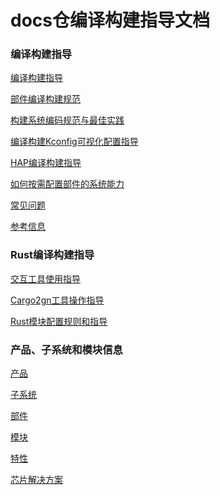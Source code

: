 # docs仓编译构建指导文档

### 编译构建指导

[编译构建指导](https://gitee.com/openharmony/docs/blob/master/zh-cn/device-dev/subsystems/subsys-build-all.md)<br>

[部件编译构建规范](https://gitee.com/openharmony/docs/blob/master/zh-cn/device-dev/subsystems/subsys-build-component-building-rules.md)<br>

[构建系统编码规范与最佳实践](https://gitee.com/openharmony/docs/blob/master/zh-cn/device-dev/subsystems/subsys-build-gn-coding-style-and-best-practice.md)<br>

[编译构建Kconfig可视化配置指导](https://gitee.com/openharmony/docs/blob/master/zh-cn/device-dev/subsystems/subsys-build-gn-kconfig-visual-config-guide.md)<br>

[HAP编译构建指导](https://gitee.com/openharmony/docs/blob/master/zh-cn/device-dev/subsystems/subsys-build-gn-hap-compilation-guide.md)<br>

[如何按需配置部件的系统能力](https://gitee.com/openharmony/docs/blob/master/zh-cn/device-dev/subsystems/subsys-build-syscap.md)<br>

[常见问题](https://gitee.com/openharmony/docs/blob/master/zh-cn/device-dev/subsystems/subsys-build-FAQ.md)<br>

[参考信息](https://gitee.com/openharmony/docs/blob/master/zh-cn/device-dev/subsystems/subsys-build-reference.md)<br>



### Rust编译构建指导

[交互工具使用指导](https://gitee.com/openharmony/docs/blob/master/zh-cn/device-dev/subsystems/subsys-build-bindgen-cxx-guide.md)<br>

[Cargo2gn工具操作指导](https://gitee.com/openharmony/docs/blob/master/zh-cn/device-dev/subsystems/subsys-build-cargo2gn-guide.md)<br>

[Rust模块配置规则和指导](https://gitee.com/openharmony/docs/blob/master/zh-cn/device-dev/subsystems/subsys-build-rust-compilation.md)<br>



### 产品、子系统和模块信息

[产品](https://gitee.com/openharmony/docs/blob/master/zh-cn/device-dev/subsystems/subsys-build-product.md)<br>

[子系统](https://gitee.com/openharmony/docs/blob/master/zh-cn/device-dev/subsystems/subsys-build-subsystem.md)<br>

[部件](https://gitee.com/openharmony/docs/blob/master/zh-cn/device-dev/subsystems/subsys-build-component.md)<br>

[模块](https://gitee.com/openharmony/docs/blob/master/zh-cn/device-dev/subsystems/subsys-build-module.md)<br>

[特性](https://gitee.com/openharmony/docs/blob/master/zh-cn/device-dev/subsystems/subsys-build-feature.md)<br>

[芯片解决方案](https://gitee.com/openharmony/docs/blob/master/zh-cn/device-dev/subsystems/subsys-build-chip_solution.md)<br>